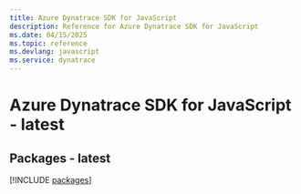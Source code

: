 ```yaml
---
title: Azure Dynatrace SDK for JavaScript
description: Reference for Azure Dynatrace SDK for JavaScript
ms.date: 04/15/2025
ms.topic: reference
ms.devlang: javascript
ms.service: dynatrace
---
```

# Azure Dynatrace SDK for JavaScript - latest
## Packages - latest
[!INCLUDE [packages](dynatrace-index.md)]